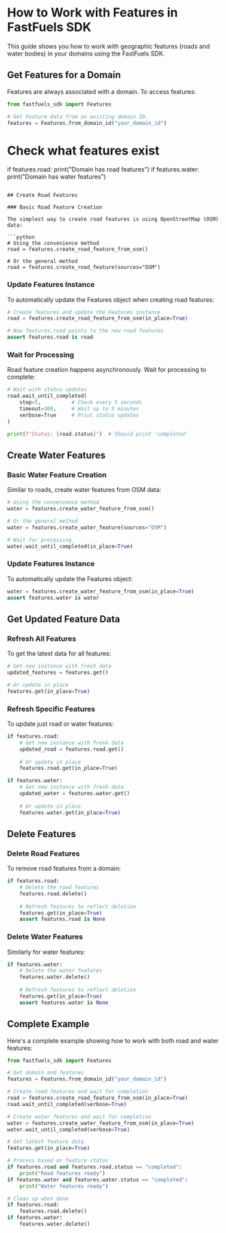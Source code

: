 # How to Work with Features in FastFuels SDK

This guide shows you how to work with geographic features (roads and water bodies) in your domains using the FastFuels SDK.

## Get Features for a Domain

Features are always associated with a domain. To access features:

```python
from fastfuels_sdk import Features

# Get Feature data from an existing domain ID.
features = Features.from_domain_id("your_domain_id")
```

# Check what features exist
if features.road:
    print("Domain has road features")
if features.water:
    print("Domain has water features")
```

## Create Road Features

### Basic Road Feature Creation

The simplest way to create road features is using OpenStreetMap (OSM) data:

```python
# Using the convenience method
road = features.create_road_feature_from_osm()

# Or the general method
road = features.create_road_feature(sources="OSM")
```

### Update Features Instance

To automatically update the Features object when creating road features:

```python
# Create features and update the Features instance
road = features.create_road_feature_from_osm(in_place=True)

# Now features.road points to the new road features
assert features.road is road
```

### Wait for Processing

Road feature creation happens asynchronously. Wait for processing to complete:

```python
# Wait with status updates
road.wait_until_completed(
    step=5,          # Check every 5 seconds
    timeout=300,     # Wait up to 5 minutes
    verbose=True     # Print status updates
)

print(f"Status: {road.status}")  # Should print 'completed'
```

## Create Water Features

### Basic Water Feature Creation

Similar to roads, create water features from OSM data:

```python
# Using the convenience method
water = features.create_water_feature_from_osm()

# Or the general method
water = features.create_water_feature(sources="OSM")

# Wait for processing
water.wait_until_completed(in_place=True)
```

### Update Features Instance

To automatically update the Features object:

```python
water = features.create_water_feature_from_osm(in_place=True)
assert features.water is water
```

## Get Updated Feature Data

### Refresh All Features

To get the latest data for all features:

```python
# Get new instance with fresh data
updated_features = features.get()

# Or update in place
features.get(in_place=True)
```

### Refresh Specific Features

To update just road or water features:

```python
if features.road:
    # Get new instance with fresh data
    updated_road = features.road.get()
    
    # Or update in place
    features.road.get(in_place=True)

if features.water:
    # Get new instance with fresh data
    updated_water = features.water.get()
    
    # Or update in place
    features.water.get(in_place=True)
```

## Delete Features

### Delete Road Features

To remove road features from a domain:

```python
if features.road:
    # Delete the road features
    features.road.delete()
    
    # Refresh features to reflect deletion
    features.get(in_place=True)
    assert features.road is None
```

### Delete Water Features

Similarly for water features:

```python
if features.water:
    # Delete the water features
    features.water.delete()
    
    # Refresh features to reflect deletion
    features.get(in_place=True)
    assert features.water is None
```

## Complete Example

Here's a complete example showing how to work with both road and water features:

```python
from fastfuels_sdk import Features

# Get domain and features
features = Features.from_domain_id("your_domain_id")

# Create road features and wait for completion
road = features.create_road_feature_from_osm(in_place=True)
road.wait_until_completed(verbose=True)

# Create water features and wait for completion
water = features.create_water_feature_from_osm(in_place=True)
water.wait_until_completed(verbose=True)

# Get latest feature data
features.get(in_place=True)

# Process based on feature status
if features.road and features.road.status == "completed":
    print("Road features ready")
if features.water and features.water.status == "completed":
    print("Water features ready")

# Clean up when done
if features.road:
    features.road.delete()
if features.water:
    features.water.delete()
```
